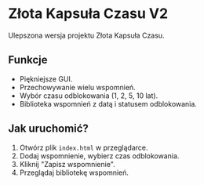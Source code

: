
# Złota Kapsuła Czasu V2

Ulepszona wersja projektu Złota Kapsuła Czasu.

## Funkcje
- Piękniejsze GUI.
- Przechowywanie wielu wspomnień.
- Wybór czasu odblokowania (1, 2, 5, 10 lat).
- Biblioteka wspomnień z datą i statusem odblokowania.

## Jak uruchomić?
1. Otwórz plik `index.html` w przeglądarce.
2. Dodaj wspomnienie, wybierz czas odblokowania.
3. Kliknij "Zapisz wspomnienie".
4. Przeglądaj bibliotekę wspomnień.

